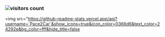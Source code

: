 ### ![visitors count](https://visitors-by-url-pls-dont-use-this-in-your-repo.vercel.app/`Pace2Car`-github-readme)
<img src="https://github-readme-stats.vercel.app/api?username=`Pace2Car`&show_icons=true&icon_color=0366d6&text_color=24292e&bg_color=fff&hide_title=false
